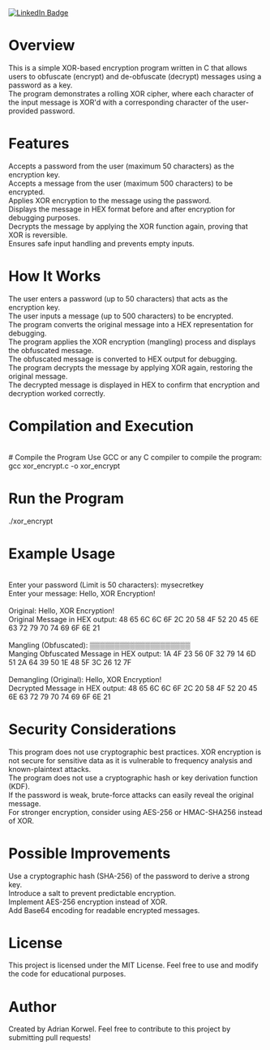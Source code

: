 <div id="badges"> <a href="https://www.linkedin.com/in/adrian-korwel-83226a300/"> <img src="https://img.shields.io/badge/LinkedIn-blue?style=for-the-badge&logo=linkedin&logoColor=white" alt="LinkedIn Badge"/> </a> </div>


# Overview
This is a simple XOR-based encryption program written in C that allows users to obfuscate (encrypt) and de-obfuscate (decrypt) messages using a password as a key. 
<br>
The program demonstrates a rolling XOR cipher, where each character of the input message is XOR'd with a corresponding character of the user-provided password.

# Features
Accepts a password from the user (maximum 50 characters) as the encryption key.
<br>
Accepts a message from the user (maximum 500 characters) to be encrypted.
<br>
Applies XOR encryption to the message using the password.
<br>
Displays the message in HEX format before and after encryption for debugging purposes.
<br>
Decrypts the message by applying the XOR function again, proving that XOR is reversible.
<br>
Ensures safe input handling and prevents empty inputs.

# How It Works

The user enters a password (up to 50 characters) that acts as the encryption key.
<br>
The user inputs a message (up to 500 characters) to be encrypted.
<br>
The program converts the original message into a HEX representation for debugging.
<br>
The program applies the XOR encryption (mangling) process and displays the obfuscated message.
<br>
The obfuscated message is converted to HEX output for debugging.
<br>
The program decrypts the message by applying XOR again, restoring the original message.
<br>
The decrypted message is displayed in HEX to confirm that encryption and decryption worked correctly.

# Compilation and Execution
<br>
# Compile the Program
Use GCC or any C compiler to compile the program:
<br>
gcc xor_encrypt.c -o xor_encrypt

# Run the Program
./xor_encrypt
<br>

# Example Usage
<br>
Enter your password (Limit is 50 characters): mysecretkey
<br>
Enter your message: Hello, XOR Encryption!

<br>
<br>
Original: Hello, XOR Encryption!
<br>
Original Message in HEX output: 48 65 6C 6C 6F 2C 20 58 4F 52 20 45 6E 63 72 79 70 74 69 6F 6E 21

<br>
<br>
Mangling (Obfuscated): ▒▒▒▒▒▒▒▒▒▒▒▒▒▒▒▒▒▒▒▒
<br>
Manging Obfuscated Message in HEX output: 1A 4F 23 56 0F 32 79 14 6D 51 2A 64 39 50 1E 48 5F 3C 26 12 7F

<br>
<br>
Demangling (Original): Hello, XOR Encryption!
<br>
Decrypted Message in HEX output: 48 65 6C 6C 6F 2C 20 58 4F 52 20 45 6E 63 72 79 70 74 69 6F 6E 21

# Security Considerations
This program does not use cryptographic best practices. XOR encryption is not secure for sensitive data as it is vulnerable to frequency analysis and known-plaintext attacks.
<br>
The program does not use a cryptographic hash or key derivation function (KDF).
<br>
If the password is weak, brute-force attacks can easily reveal the original message.
<br>
For stronger encryption, consider using AES-256 or HMAC-SHA256 instead of XOR.

# Possible Improvements

Use a cryptographic hash (SHA-256) of the password to derive a strong key.
<br>
Introduce a salt to prevent predictable encryption.
<br>
Implement AES-256 encryption instead of XOR.
<br>
Add Base64 encoding for readable encrypted messages.

# License

This project is licensed under the MIT License. Feel free to use and modify the code for educational purposes.

# Author

Created by Adrian Korwel. Feel free to contribute to this project by submitting pull requests!

